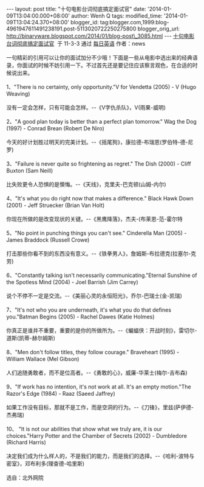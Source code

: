 --- layout: post title: "十句电影台词彻底搞定面试官" date:
'2014-01-09T13:04:00.000+08:00' author: Wenh Q tags: modified\_time:
'2014-01-09T13:04:24.370+08:00' blogger\_id:
tag:blogger.com,1999:blog-4961947611491238191.post-5113020722250275800
blogger\_orig\_url:
http://binaryware.blogspot.com/2014/01/blog-post\_3085.html ---
[十句电影台词彻底搞定面试官](http://blog.beanwoo.com/english/36/2011/03/04/1413)  于
11-3-3 通过 [每日英语](http://blog.beanwoo.com/english) 作者：news\
\
一句精彩的引用可以让你的面试加分不少哦！下面是一些从电影中选出来的经典语录，你面试的时候不妨引用一下。不过首先还是要记住应该察言观色，在合适的时候说出来。\
\
1、"There is no certainty, only opportunity."V for Vendetta (2005) - V
(Hugo Weaving)\
\
没有一定会怎样，只有可能会怎样。--《V字仇杀队》，V(雨果-威明)\
\
2、"A good plan today is better than a perfect plan tomorrow." Wag the
Dog (1997) - Conrad Brean (Robert De Niro)\
\
今天的好计划胜过明天的完美计划。--《摇尾狗》，康拉德-布瑞恩(罗伯特-德-尼罗)\
\
3、"Failure is never quite so frightening as regret." The Dish (2000) -
Cliff Buxton (Sam Neill)\
\
比失败更令人恐惧的是懊悔。--《天线》，克里夫-巴克顿(山姆-内尔)\
\
4、"It's what you do right now that makes a difference." Black Hawk Down
(2001) - Jeff Struecker (Brian Van Holt)\
\
你现在所做的是改变现状的关键。--《黑鹰降落》，杰夫-(布莱恩-范-霍尔特\
\
5、"No point in punching things you can't see." Cinderella Man (2005) -
James Braddock (Russell Crowe)\
\
打击那些你看不到的东西没有意义。--《铁拳男人》，詹姆斯-布拉德克(拉塞尔-克劳)\
\
6、"Constantly talking isn't necessarily communicating."Eternal Sunshine
of the Spotless Mind (2004) - Joel Barrish (Jim Carrey)\
\
说个不停不一定是交流。--《美丽心灵的永恒阳光》，乔尔-巴瑞士(金-凯瑞)\
\
7、"It's not who you are underneath, it's what you do that defines
you."Batman Begins (2005) - Rachel Dawes (Katie Holmes)\
\
你真正是谁并不重要，重要的是你的所做所为。--《蝙蝠侠：开战时刻》，雷切尔-道斯(凯蒂-赫尔姆斯)\
\
8、"Men don't follow titles, they follow courage." Braveheart (1995) -
William Wallace (Mel Gibson)\
\
人们追随勇敢者，而不是位高者。--《勇敢的心》，威廉-华莱士(梅尔-吉布森)\
\
9、"If work has no intention, it's not work at all. It's an empty
motion."The Razor's Edge (1984) - Raaz (Saeed Jaffrey)\
\
如果工作没有目标，那就不是工作，而是空洞的行为。--《刀锋》，里兹(萨伊德-杰弗瑞)\
\
10、 "It is not our abilities that show what we truly are, it is our
choices."Harry Potter and the Chamber of Secrets (2002) - Dumbledore
(Richard Harris)\
\
决定我们成为什么样人的，不是我们的能力，而是我们的选择。--《哈利-波特与密室》，邓布利多(理查德-哈里斯)\
\
选自：北外网院
